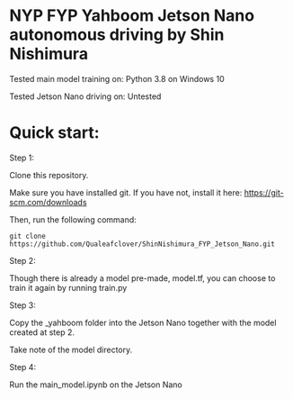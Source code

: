 # NYP FYP Yahboom Jetson Nano autonomous driving by Shin Nishimura

Tested main model training on: Python 3.8 on Windows 10

Tested Jetson Nano driving on: Untested

# Quick start:
Step 1:

Clone this repository.

Make sure you have installed git. If you have not, install it here: https://git-scm.com/downloads

Then, run the following command:

`git clone https://github.com/Qualeafclover/ShinNishimura_FYP_Jetson_Nano.git`

Step 2:

Though there is already a model pre-made, model.tf, you can choose to train it again by running train.py

Step 3:

Copy the _yahboom folder into the Jetson Nano together with the model created at step 2.

Take note of the model directory.

Step 4:

Run the main_model.ipynb on the Jetson Nano
